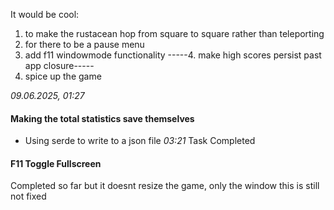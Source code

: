 
It would be cool:

1. to make the rustacean hop from square to square rather than teleporting
2. for there to be a pause menu
3. add f11 windowmode functionality
-----4. make high scores persist past app closure-----
5. spice up the game

*09.06.2025, 01:27*
#### Making the total statistics save themselves
- Using serde to write to a json file
*03:21* Task Completed

#### F11 Toggle Fullscreen
Completed so far but it doesnt resize the game, only the window
this is still not fixed